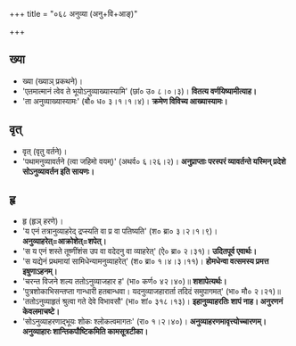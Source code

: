 +++
title = "०६८ अनुव्या (अनु+वि+आङ्)"

+++

## ख्या
- ख्या (ख्याञ् प्रकथने)।
- 'एतमात्मानं त्वेव ते भूयोऽनुव्याख्यास्यामि' (छां० उ० ८।०।३)। **वितत्य वर्णयिष्यामीत्याह।**
- 'ता अनुव्याख्यास्यामः' (बौ० ध० ३।१।१।४)। **क्रमेण विविच्य आख्यास्यामः।**

## वृत्
- वृत् (वृतु वर्तने)।
- 'पथामनुव्यावर्तने (त्वा जहिमो वयम्)' (अथर्व० ६।२६।२)। **अनुप्राप्ताः परस्परं व्यावर्तन्ते यस्मिन् प्रदेशे सोऽनुव्यावर्तन इति सायणः।**

## हृ
- हृ (हृञ् हरणे)।
- 'य एनं तत्रानुव्याहरेद् द्रप्स्यति वा प्र वा पतिष्यति' (श० ब्रा० ३।२।१।९)। **अनुव्याहरेत्=आक्रोशेत्=शपेत्।**
- 'स य एनं शस्ते तूष्णींशंस उप वा वदेदनु वा व्याहरेत्' (ऐ० ब्रा० २।३१)। **उदितपूर्व एवार्थः।**
- 'स यद्येनं प्रथमायां सामिधेन्यामनुव्याहरेत्' (श० ब्रा० १।४।३।११)। **होमधेन्वा वत्समस्य प्रमत्त इषुणाऽहनम्।**
- 'चरन्त विजने शल्य ततोऽनुव्याजहार ह' (भा० कर्ण० ४२।४०)॥ **शशापेत्यर्थः।**
- 'पुत्रशोकाभिसन्तप्ता गान्धारी हतबान्धवा। यदनुव्याजहारार्ता तदिदं समुपागमत्' (भा० मौ० २।२१)॥
- 'ततोऽनुव्याहृतं श्रुत्वा गते देवे विभावसौ' (भा० शां० ३१८।१३)। **इहानुव्याहरतिः शापं नाह। अनुरणनं केवलमाचष्टे।**
- 'सोऽनुव्याहरणाद्भूयः शोकः श्लोकत्वमागतः' (रा० १।२।४०)। **अनुव्याहरणमावृत्त्योच्चारणम्। अनुव्याहारः शान्तिकपौष्टिकमिति कामसूत्रटीका।**
